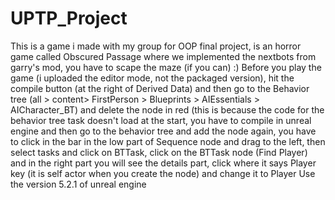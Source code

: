 # UPTP_Project
This is a game i made with my group for OOP final project, is an horror game called Obscured Passage where we implemented the nextbots from garry's mod, you have to scape the maze (if you can) :)
Before you play the game (i uploaded the editor mode, not the packaged version), hit the compile button (at the right of Derived Data) and then go to the Behavior tree  (all > content> FirstPerson > Blueprints > AIEssentials > AICharacter_BT) and delete the node in red (this is because the code for the behavior tree task doesn't load at the start, you have to compile in unreal engine and then go to the behavior tree and add the node again, you have to click in the bar in the low part of Sequence node and drag to the left, then select tasks and click on BTTask, click on the BTTask node (Find Player) and in the right part you will see the details part, click where it says Player key (it is self actor when you create the node) and change it to Player
Use the version 5.2.1 of unreal engine
